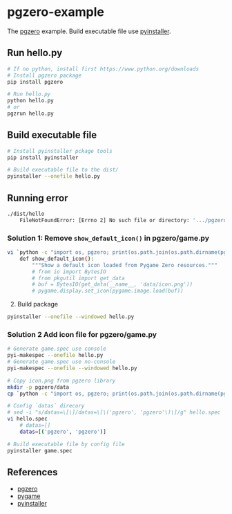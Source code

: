 # pgzero-example

The [pgzero] example. Build executable file use [pyinstaller].

## Run hello.py

```sh
# If no python, install first https://www.python.org/downloads
# Install pgzero package
pip install pgzero

# Run hello.py
python hello.py
# or
pgzrun hello.py
```

## Build executable file

 ```sh
# Install pyinstaller pckage tools
pip install pyinstaller

 # Build executable file to the dist/
pyinstaller --onefile hello.py
 ```

## Running error

```sh
./dist/hello
    FileNotFoundError: [Errno 2] No such file or directory: '.../pgzero/data/icon.png'
```

### Solution 1: Remove `show_default_icon()` in pgzero/game.py

```sh
vi `python -c "import os, pgzero; print(os.path.join(os.path.dirname(pgzero.__file__), 'game.py'))"`
    def show_default_icon():
        """Show a default icon loaded from Pygame Zero resources."""
        # from io import BytesIO
        # from pkgutil import get_data
        # buf = BytesIO(get_data(__name__, 'data/icon.png'))
        # pygame.display.set_icon(pygame.image.load(buf))
```

2. Build package

```sh
pyinstaller --onefile --windowed hello.py
```

### Solution 2 Add icon file for pgzero/game.py

```sh
# Generate game.spec use console
pyi-makespec --onefile hello.py
# Generate game.spec use no-console
pyi-makespec --onefile --windowed hello.py

# Copy icon.png from pgzero library
mkdir -p pgzero/data
cp `python -c "import os, pgzero; print(os.path.join(os.path.dirname(pgzero.__file__), 'data/icon.png'))"` pgzero/data

# Config `datas` direcory
# sed -i "s/datas=\[\]/datas=\[\('pgzero', 'pgzero'\)\]/g" hello.spec
vi hello.spec
    # datas=[]
    datas=[('pgzero', 'pgzero')]

# Build executable file by config file
pyinstaller game.spec
```

## References

- [pgzero]
- [pygame]
- [pyinstaller]

[pgzero]: https://github.com/lordmauve/pgzero
[pygame]: https://github.com/pygame/pygame
[pyinstaller]: https://github.com/pyinstaller/pyinstaller
